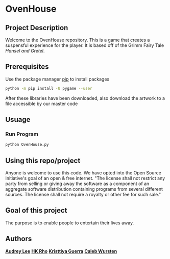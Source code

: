 
# OvenHouse

## Project Description 

Welcome to the OvenHouse repository. This is a game that creates a suspensful experience for the player. It is based off of the Grimm Fairy Tale *Hansel and Gretel*.

## Prerequisites

Use the package manager [pip](https://pip.pypa.io/en/stable/) to install packages

```bash
python -m pip install -U pygame --user
```
After these libraries have been downloaded, also download the artwork to a file accessible by our master code

## Usuage
### Run Program 
```bash
python OvenHouse.py 
```

## Using this repo/project

Anyone is welcome to use this code. We have opted into the Open Source Initiative's goal of an open & free internet. 
"The license shall not restrict any party from selling or giving away the software as a component of an aggregate software distribution containing programs from several different sources. The license shall not require a royalty or other fee for such sale."

## Goal of this project

The purpose is to enable people to entertain their lives away.

## Authors
[**Audrey Lee**](https://github.com/Audrey-Lee88)
[**HK Rho**](https://github.com/hkRho)
[**Kristtiya Guerra**](https://github.com/Kristtiya)
[**Caleb Wursten**](https://github.com/calebwursten)
